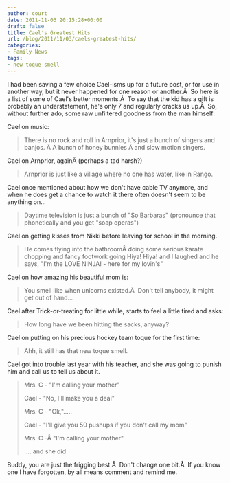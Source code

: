 ```yaml
---
author: court
date: 2011-11-03 20:15:28+00:00
draft: false
title: Cael's Greatest Hits
url: /blog/2011/11/03/caels-greatest-hits/
categories:
- Family News
tags:
- new toque smell
---
```


I had been saving a few choice Cael-isms up for a future post, or for use in another way, but it never happened for one reason or another.Â  So here is a list of some of Cael's better moments.Â  To say that the kid has a gift is probably an understatement, he's only 7 and regularly cracks us up.Â  So, without further ado, some raw unfiltered goodness from the man himself:

Cael on music:


<blockquote>There is no rock and roll in Arnprior, it's just a bunch of singers and banjos. Â A bunch of honey bunnies Â and slow motion singers.</blockquote>


Cael on Arnprior, againÂ (perhaps a tad harsh?)


<blockquote>Arnprior is just like a village where no one has water, like in Rango.</blockquote>


Cael once mentioned about how we don't have cable TV anymore, and when he does get a chance to watch it there often doesn't seem to be anything on...


<blockquote>Daytime television is just a bunch of "So Barbaras" (pronounce that phonetically and you get "soap operas")</blockquote>


Cael on getting kisses from Nikki before leaving for school in the morning.


<blockquote>He comes flying into the bathroomÂ doing some serious karate chopping and fancy footwork going Hiya! Hiya! and I laughed and he says, "I'm the LOVE NINJA! - here for my lovin's"</blockquote>


Cael on how amazing his beautiful mom is:


<blockquote>You smell like when unicorns existed.Â  <looks around> Don't tell anybody, it might get out of hand...</blockquote>


Cael after Trick-or-treating for little while, starts to feel a little tired and asks:


<blockquote>How long have we been hitting the sacks, anyway?</blockquote>


Cael on putting on his precious hockey team toque for the first time:


<blockquote>Ahh, it still has that new toque smell.</blockquote>


Cael got into trouble last year with his teacher, and she was going to punish him and call us to tell us about it.


<blockquote>Mrs. C - "I'm calling your mother"

Cael - "No, I'll make you a deal"

Mrs. C - "Ok,".....

Cael - "I'll give you 50 pushups if you don't call my mom"

Mrs. C -Â "I'm calling your mother"

.... and she did</blockquote>


Buddy, you are just the frigging best.Â  Don't change one bit.Â  If you know one I have forgotten, by all means comment and remind me.
